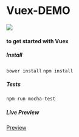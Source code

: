 <h1>Vuex-DEMO</h1>
<img src="https://travis-ci.org/jonathonwang/vuex-demo.svg">
<h4>to get started with Vuex</h4>

<h5>Install</h5>

`bower install`
`npm install`

<h5>Tests</h5>

`npm run mocha-test`

<h5>Live Preview</h5>
<a href="https://htmlpreview.github.io/?https://github.com/jonathonwang/vuex-demo/blob/dev/index.html">Preview</a>
